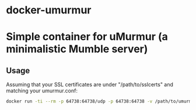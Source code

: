 # docker-umurmur
# Simple container for uMurmur (a minimalistic Mumble server)

## Usage
Assuming that your SSL certificates are under "/path/to/sslcerts" and matching your umurmur.conf:

```bash
docker run -ti --rm -p 64738:64738/udp -p 64738:64738 -v /path/to/umurmur.conf:/etc/umurmur.conf -v /path/to/sslcerts:/etc/umurmur xdrum/umurmur 
```

